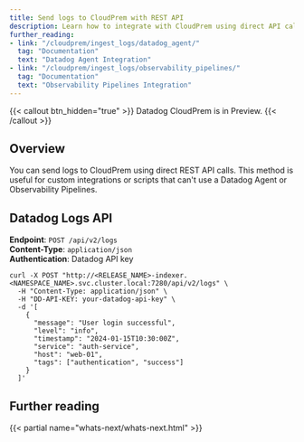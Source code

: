 ```yaml
---
title: Send logs to CloudPrem with REST API
description: Learn how to integrate with CloudPrem using direct API calls
further_reading:
- link: "/cloudprem/ingest_logs/datadog_agent/"
  tag: "Documentation"
  text: "Datadog Agent Integration"
- link: "/cloudprem/ingest_logs/observability_pipelines/"
  tag: "Documentation"
  text: "Observability Pipelines Integration"
---
```


{{< callout btn_hidden="true" >}}
  Datadog CloudPrem is in Preview.
{{< /callout >}}

## Overview

You can send logs to CloudPrem using direct REST API calls. This method is useful for custom integrations or scripts that can't use a Datadog Agent or Observability Pipelines.

## Datadog Logs API

**Endpoint**: `POST /api/v2/logs`<br>
**Content-Type**: `application/json`<br>
**Authentication**: Datadog API key

```shell
curl -X POST "http://<RELEASE_NAME>-indexer.<NAMESPACE_NAME>.svc.cluster.local:7280/api/v2/logs" \
  -H "Content-Type: application/json" \
  -H "DD-API-KEY: your-datadog-api-key" \
  -d '[
    {
      "message": "User login successful",
      "level": "info",
      "timestamp": "2024-01-15T10:30:00Z",
      "service": "auth-service",
      "host": "web-01",
      "tags": ["authentication", "success"]
    }
  ]'
```

## Further reading

{{< partial name="whats-next/whats-next.html" >}}
